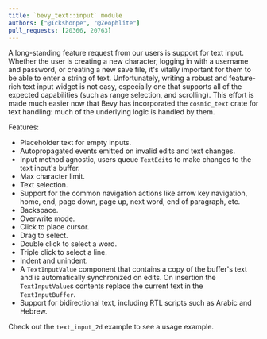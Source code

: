 ```yaml
---
title: `bevy_text::input` module
authors: ["@Ickshonpe", "@Zeophlite"]
pull_requests: [20366, 20763]
---
```


A long-standing feature request from our users is support for text input. Whether the user is creating a new character, logging in with a username and password, or creating a new save file, it's vitally important for them to be able to enter a string of text. Unfortunately, writing a robust and feature-rich text input widget is not easy, especially one that supports all of the expected capabilities (such as range selection, and scrolling). This effort is made much easier now that Bevy has incorporated the `cosmic_text` crate for text handling: much of the underlying logic is handled by them.

Features:

* Placeholder text for empty inputs.
* Autopropagated events emitted on invalid edits and text changes.
* Input method agnostic, users queue `TextEdit`s to make changes to the text input's buffer.
* Max character limit.
* Text selection.
* Support for the common navigation actions like arrow key navigation, home, end, page down, page up, next word, end of paragraph, etc.
* Backspace.
* Overwrite mode.
* Click to place cursor.
* Drag to select.
* Double click to select a word.
* Triple click to select a line.
* Indent and unindent.
* A `TextInputValue` component that contains a copy of the buffer's text and is automatically synchronized on edits. On insertion the `TextInputValue`s contents replace the current text in the `TextInputBuffer`.
* Support for bidirectional text, including RTL scripts such as Arabic and Hebrew.

Check out the `text_input_2d` example to see a usage example.
